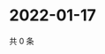 # 2022-01-17

共 0 条

<!-- BEGIN WEIBO -->
<!-- 最后更新时间 Mon Jan 17 2022 19:07:58 GMT+0800 (China Standard Time) -->

<!-- END WEIBO -->
